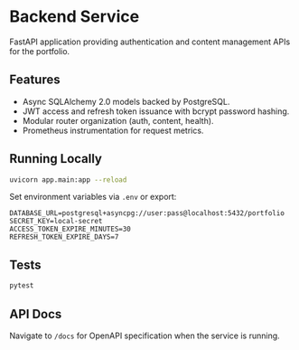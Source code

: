 # Backend Service

FastAPI application providing authentication and content management APIs for the portfolio.

## Features
- Async SQLAlchemy 2.0 models backed by PostgreSQL.
- JWT access and refresh token issuance with bcrypt password hashing.
- Modular router organization (auth, content, health).
- Prometheus instrumentation for request metrics.

## Running Locally

```bash
uvicorn app.main:app --reload
```

Set environment variables via `.env` or export:

```
DATABASE_URL=postgresql+asyncpg://user:pass@localhost:5432/portfolio
SECRET_KEY=local-secret
ACCESS_TOKEN_EXPIRE_MINUTES=30
REFRESH_TOKEN_EXPIRE_DAYS=7
```

## Tests

```bash
pytest
```

## API Docs
Navigate to `/docs` for OpenAPI specification when the service is running.

